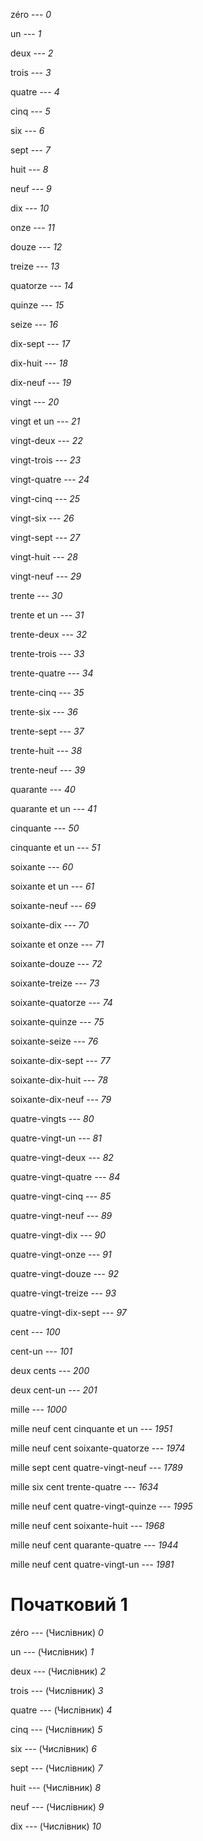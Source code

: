 zéro --- *0*



un --- *1*



deux --- *2*



trois --- *3*



quatre --- *4*



cinq --- *5*



six --- *6*



sept --- *7*



huit --- *8*



neuf --- *9*



dix --- *10*



onze --- *11*



douze --- *12*



treize --- *13*



quatorze --- *14*



quinze --- *15*



seize --- *16*



dix-sept --- *17*



dix-huit --- *18*



dix-neuf --- *19*



vingt --- *20*



vingt et un --- *21*



vingt-deux --- *22*



vingt-trois --- *23*



vingt-quatre --- *24*



vingt-cinq --- *25*



vingt-six --- *26*



vingt-sept --- *27*



vingt-huit --- *28*



vingt-neuf --- *29*



trente --- *30*



trente et un --- *31*



trente-deux --- *32*



trente-trois --- *33*



trente-quatre --- *34*



trente-cinq --- *35*



trente-six --- *36*



trente-sept --- *37*



trente-huit --- *38*



trente-neuf --- *39*



quarante --- *40*



quarante et un --- *41*



cinquante --- *50*



cinquante et un --- *51*



soixante --- *60*



soixante et un --- *61*



soixante-neuf --- *69*



soixante-dix --- *70*



soixante et onze --- *71*



soixante-douze --- *72*



soixante-treize --- *73*



soixante-quatorze --- *74*



soixante-quinze --- *75*



soixante-seize --- *76*



soixante-dix-sept --- *77*



soixante-dix-huit --- *78*



soixante-dix-neuf --- *79*



quatre-vingts --- *80*



quatre-vingt-un --- *81*



quatre-vingt-deux --- *82*



quatre-vingt-quatre --- *84*



quatre-vingt-cinq --- *85*



quatre-vingt-neuf --- *89*



quatre-vingt-dix --- *90*



quatre-vingt-onze --- *91*



quatre-vingt-douze --- *92*



quatre-vingt-treize --- *93*



quatre-vingt-dix-sept --- *97*



cent --- *100*



cent-un --- *101*



deux cents --- *200*



deux cent-un --- *201*



mille --- *1000*



mille neuf cent cinquante et un --- *1951*



mille neuf cent soixante-quatorze --- *1974*



mille sept cent quatre-vingt-neuf --- *1789*



mille six cent trente-quatre --- *1634*



mille neuf cent quatre-vingt-quinze --- *1995*



mille neuf cent soixante-huit --- *1968*



mille neuf cent quarante-quatre --- *1944*



mille neuf cent quatre-vingt-un --- *1981*



# Початковий 1
zéro --- (Числівник)
*0*



un --- (Числівник)
*1*



deux --- (Числівник)
*2*



trois --- (Числівник)
*3*



quatre --- (Числівник)
*4*



cinq --- (Числівник)
*5*



six --- (Числівник)
*6*



sept --- (Числівник)
*7*



huit --- (Числівник)
*8*



neuf --- (Числівник)
*9*



dix --- (Числівник)
*10*